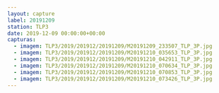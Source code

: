 ```yaml
---
layout: capture
label: 20191209
station: TLP3
date: 2019-12-09 00:00:00+00:00
capturas:
  - imagem: TLP3/2019/201912/20191209/M20191209_233507_TLP_3P.jpg
  - imagem: TLP3/2019/201912/20191209/M20191210_035653_TLP_3P.jpg
  - imagem: TLP3/2019/201912/20191209/M20191210_042911_TLP_3P.jpg
  - imagem: TLP3/2019/201912/20191209/M20191210_070634_TLP_3P.jpg
  - imagem: TLP3/2019/201912/20191209/M20191210_070853_TLP_3P.jpg
  - imagem: TLP3/2019/201912/20191209/M20191210_073426_TLP_3P.jpg
---
```

